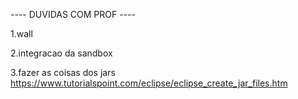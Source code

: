 ---- DUVIDAS COM PROF ----

1.wall <nPhotos>

2.integracao da sandbox

3.fazer as coisas dos jars
https://www.tutorialspoint.com/eclipse/eclipse_create_jar_files.htm
